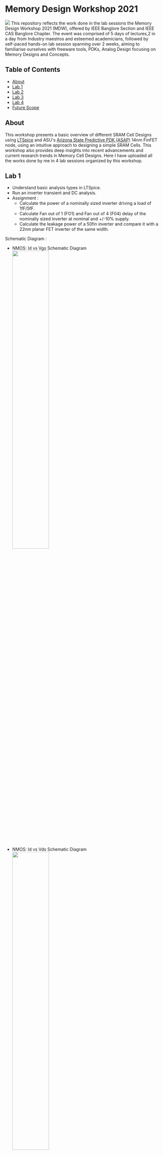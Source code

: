 # Memory Design Workshop 2021
<img src = "media/poster.jpg">
This repository reflects the work done in the lab sessions the Memory Design Workshop 2021 (MDW), offered by IEEE Banglore Section and IEEE CAS Banglore Chapter. The event was comprised of 5 days of lectures,2 in a day from Industry maestros and esteemed academicians, followed by self-paced hands-on lab session spanning over 2 weeks, aiming to familiarise ourselves with freeware tools, PDKs, Analog Design focusing on Memory Designs and Concepts.

## Table of Contents

- [About](#about)
- [Lab 1](#Lab-1)
- [Lab 2](#Lab-2)
- [Lab 3](#Lab-3)
- [Lab 4](#Lab-4)
- [Future Scope](#future-scope)


## About
This workshop presents a basic overview of different SRAM Cell Designs using [LTSpice](https://www.analog.com/en/design-center/design-tools-and-calculators/ltspice-simulator.html) and ASU's [Arizona State Predictive PDK (ASAP)](https://asap.asu.edu/) 14nm FinFET node, using an intuitive approach to designing a simple SRAM Cells. This workshop also provides deep insights into recent advancements and current research trends in Memory Cell Designs. Here I have uploaded all the works done by me in 4 lab sessions organized by this workshop.

## Lab 1
- Understand basic analysis types in LTSpice.
- Run an inverter transient and DC analysis.
- Assignment :
	- Calculate the power of a nominally sized inverter driving a load of 1fF/5fF.
	- Calculate Fan out of 1 (FO1) and Fan out of 4 (F04) delay of the nominally sized inverter at nominal and +/-10% supply.
	- Calculate the leakage power of a 50fin inverter and compare it with a 22nm planar FET inverter of the same width.

Schematic Diagram :
- NMOS: Id vs Vgs Schematic Diagram </br>
  <img src = "lab1/nmos_id_vgs_l1.jpg" width="50%" height="50%"> </br>
- NMOS: Id vs Vds Schematic Diagram  </br> 
  <img src = "lab1/nmos_id_vds_l1.jpg" width="50%" height="50%"> </br>
- PMOS: Id vs Vgs Schematic Diagram  </br> 
  <img src = "lab1/pmos_id_vgs_l1.jpg" width="50%" height="50%"> </br>
- PMOS: Id vs Vds Schematic Diagram  </br> 
  <img src = "lab1/pmos_id_vds.jpg" width="50%" height="50%"> </br>

Resultant Waveform :
- NMOS: Id vs Vgs plots </br>
<img src = "lab1/op_nmos_id_vgs.jpg" width="70%" height="70%"> </br>
Different colors showing different values of Id when w = 320, 640, 960, 3200, 4200n </br>
- NMOS: Id vs Vds plots </br>
<img src = "lab1/op_nmos_id_vds.jpg" width="70%" height="70%"> </br>
Different colors showing different values of Id when Vgs = 0, 1, 2, 3, 4, 5 V </br>
- PMOS: Id vs Vgs plots </br>
<img src = "lab1/op_nmos_id_vgs.jpg" width="70%" height="70%"> </br>
Different colors showing different values of Id when w = 320, 640, 960, 3200, 4200n </br>
- PMOS: Id vs Vds plots </br>
<img src = "lab1/op_pmos_id_vds.jpg" width="70%" height="70%"> </br>
Different colors showing different values of Id when Vgs = 0, 1, 2, 3, 4, 5 V </br>


## Lab 2
- Run an inverter transient and DC analysis.
- Assignment :
	- Calculate the power of a nominally sized inverter driving a load of 1fF/5fF.
	- Calculate Fan out of 1 (FO1) and Fan out of 4 (F04) delay of the nominally sized inverter at nominal and +/-10% supply.
	- Calculate the leakage power of a 50fin inverter and compare it with a 22nm planar FET inverter of the same width.

Schematic Diagram :
- CMOS Inverter Schematic Diagram </br>
DC Analysis </br>
<img src = "lab2/dc_cmos_inv.jpg" width="50%" height="50%"> </br>
AC Analysis </br>
<img src = "lab2/ac_cmos_inv.jpg" width="50%" height="50%"> </br>
Transient Analysis </br>
<img src = "lab2/cmos_inv.jpg" width="50%" height="50%"> </br>

Resultant Waveform :
- CMOS Inverter Waveform </br>
DC Analysis </br>
<img src = "lab2/op_dc_cmos_inv.jpg" width="70%" height="70%"> </br>
AC Analysis </br>
<img src = "lab2/op_ac_cmos_inv_corr.jpg" width="70%" height="70%"> </br>
Transient Analysis </br>
<img src = "lab2/op_cmos_inv.jpg" width="70%" height="70%"> </br>
- Power Analysis </br>
Load = 1fF </br>
<img src = "lab2/power_cmos_1f.jpg" width="70%" height="70%"> </br>
Total Power consumed by CMOS Inverter = 201.78 μW (PMOS) + 202.57 μW (NMOS) </br>
Load = 5fF </br>
<img src = "lab2/power_cmos_5f.jpg" width="70%" height="70%"> </br>
Total Power consumed by CMOS Inverter = 202.57 μW (PMOS) + 202.83 μW (NMOS) </br>
